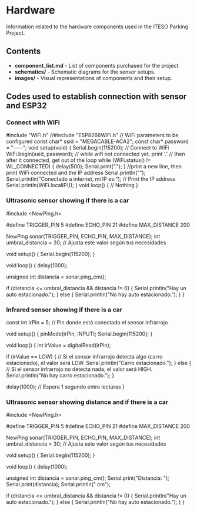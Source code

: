 # Hardware

Information related to the hardware components used in the ITESO Parking Project.

## Contents

- **component_list.md** - List of components purchased for the project.
- **schematics/** - Schematic diagrams for the sensor setups.
- **images/** - Visual representations of components and their setup.

## Codes used to establish connection with sensor and ESP32

### Connect with WiFi

#include "WiFi.h"
//#include "ESP8266WiFi.h"
// WiFi parameters to be configured
const char* ssid = "MEGACABLE-ACA2";
const char* password = "----";
void setup(void)
{
  Serial.begin(115200);
  // Connect to WiFi
  WiFi.begin(ssid, password);
  // while wifi not connected yet, print '.'
  // then after it connected, get out of the loop
  while (WiFi.status() != WL_CONNECTED) {
     delay(500);
     Serial.print(".");
  }
  //print a new line, then print WiFi connected and the IP address
  Serial.println("");
  Serial.println("Conectado a internet, mi IP es:");
  // Print the IP address
  Serial.println(WiFi.localIP());
}
void loop() {
  // Nothing
}

### Ultrasonic sensor showing if there is a car 

#include <NewPing.h>

#define TRIGGER_PIN 5
#define ECHO_PIN 21
#define MAX_DISTANCE 200

NewPing sonar(TRIGGER_PIN, ECHO_PIN, MAX_DISTANCE);
int umbral_distancia = 30; // Ajusta este valor según tus necesidades

void setup() {
  Serial.begin(115200);
}

void loop() {
  delay(1000);
   
  unsigned int distancia = sonar.ping_cm();
  
  if (distancia <= umbral_distancia && distancia != 0) {
    Serial.println("Hay un auto estacionado.");
  } else {
    Serial.println("No hay auto estacionado.");
  }
}


### Infrared sensor showing if there is a car

const int irPin = 5;  // Pin donde está conectado el sensor infrarrojo

void setup() {
  pinMode(irPin, INPUT);
  Serial.begin(115200);
}

void loop() {
  int irValue = digitalRead(irPin);

  if (irValue == LOW) {
    // Si el sensor infrarrojo detecta algo (carro estacionado), el valor será LOW.
    Serial.println("Carro estacionado.");
  } else {
    // Si el sensor infrarrojo no detecta nada, el valor será HIGH.
    Serial.println("No hay carro estacionado.");
  }

  delay(1000);  // Espera 1 segundo entre lecturas
}

### Ultrasonic sensor showing distance and if there is a car

#include <NewPing.h>

#define TRIGGER_PIN 5
#define ECHO_PIN 21
#define MAX_DISTANCE 200

NewPing sonar(TRIGGER_PIN, ECHO_PIN, MAX_DISTANCE);
int umbral_distancia = 30; // Ajusta este valor según tus necesidades

void setup() {
  Serial.begin(115200);
}

void loop() {
  delay(1000);
   
  unsigned int distancia = sonar.ping_cm();
  Serial.print("Distancia: ");
  Serial.print(distancia);
  Serial.println(" cm");
  
  if (distancia <= umbral_distancia && distancia != 0) {
    Serial.println("Hay un auto estacionado.");
  } else {
    Serial.println("No hay auto estacionado.");
  }
}
